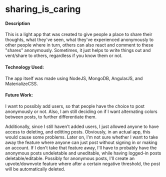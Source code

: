 # sharing_is_caring

<h4> Description </h4>
This is a light app that was created to give people a place to share their thoughts, what they've seen, what they've experienced anonymously
to other people where in turn, others can also react and comment to these "shares" anonymously. Sometimes, it just helps to write things out
and vent/share to others, regardless if you know them or not. 

<h4>Technology Used: </h4>
The app itself was made using NodeJS, MongoDB, AngularJS, and MaterializeCSS.

<h4>Future Work: </h4>
I want to possibly add users, so that people have the choice to post anonymously or not. Also, I am still deciding on if I want alternating colors
between posts, to further differentiate them.

Additionally, since I still haven't added users, I just allowed anyone to have access to deleting, and editting posts. Obviously, in an
actual app, this would cause some problems. Later on, I'm not sure whether I want to take away the feature where anyone can just post 
without signing in or making an account. If I don't take that feature away, I'll have to probably have the anonymous posts undeletable and 
uneditable, while having logged-in posts deletable/editable. Possibly for anonymous posts, I'll create an upvote/downvote feature where 
after a certain negative threshold, the post will be automatically deleted.
